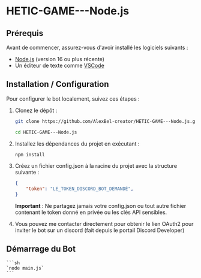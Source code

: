 # HETIC-GAME---Node.js


## Prérequis

Avant de commencer, assurez-vous d'avoir installé les logiciels suivants :
- [Node.js](https://nodejs.org/en/download/) (version 16 ou plus récente)
- Un éditeur de texte comme [VSCode](https://code.visualstudio.com/)


## Installation / Configuration 

Pour configurer le bot localement, suivez ces étapes :

1. Clonez le dépôt :

    ```sh
    git clone https://github.com/AlexBel-creator/HETIC-GAME---Node.js.git
    ```
    ```sh
    cd HETIC-GAME---Node.js
    ```

2. Installez les dépendances du projet en exécutant :

    ```sh
    npm install
    ```

3. Créez un fichier config.json à la racine du projet avec la structure suivante :
    
    ```json
    {
        "token": "LE_TOKEN_DISCORD_BOT_DEMANDÉ",
    }
    ```

    **Important** : Ne partagez jamais votre config.json ou tout autre fichier contenant le token donné en privée ou les clés API sensibles.

4. Vous pouvez me contacter directement pour obtenir le lien OAuth2 pour inviter le bot sur un discord (fait depuis le portail Discord Developer)

## Démarrage du Bot 

    ```sh
    `node main.js`
    ```
